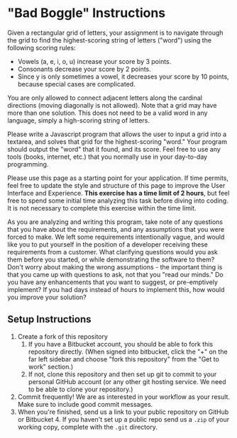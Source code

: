 # "Bad Boggle" Instructions

Given a rectangular grid of letters, your assignment is to navigate through the grid to find the highest-scoring string of letters ("word") using the following scoring rules:

* Vowels (a, e, i, o, u) increase your score by 3 points.
* Consonants decrease your score by 2 points.
* Since y is only sometimes a vowel, it decreases your score by 10 points, because special cases are complicated.

You are only allowed to connect adjacent letters along the cardinal directions (moving diagonally is not allowed). Note that a grid may have more than one solution. This does not need to be a valid word in any language, simply a high-scoring string of letters.

Please write a Javascript program that allows the user to input a grid into a textarea, and solves that grid for the highest-scoring "word." Your program should output the "word" that it found, and its score. Feel free to use any tools (books, internet, etc.) that you normally use in your day-to-day programming.

Please use this page as a starting point for your application. If time permits, feel free to update the style and structure of this page to improve the User Interface and Experience. **This exercise has a time limit of 2 hours**, but feel free to spend some initial time analyzing this task before diving into coding. It is not necessary to complete this exercise within the time limit.

As you are analyzing and writing this program, take note of any questions that you have about the requirements, and any assumptions that you were forced to make. We left some requirements intentionally vague, and would like you to put yourself in the position of a developer receiving these requirements from a customer. What clarifying questions would you ask them before you started, or while demonstrating the software to them? Don't worry about making the wrong assumptions - the important thing is that you came up with questions to ask, not that you "read our minds." Do you have any enhancements that you want to suggest, or pre-emptively implement? If you had days instead of hours to implement this, how would you improve your solution?


## Setup Instructions

1. Create a fork of this repository
	1. If you have a Bitbucket account, you should be able to fork this repository directly. (When signed into bitbucket, click the "+" on the far left sidebar and choose "fork this repository" from the "Get to work" section.)
	2. If not, clone this repository and then set up git to commit to your personal GitHub account (or any other git hosting service. We need to be able to clone your repository.)
2. Commit frequently! We are as interested in your workflow as your result.  Make sure to include good commit messages. 
3. When you're finished, send us a link to your public repository on GitHub or Bitbucket
	4. If you haven't set up a public repo send us a `.zip` of your working copy, complete with the `.git` directory.  